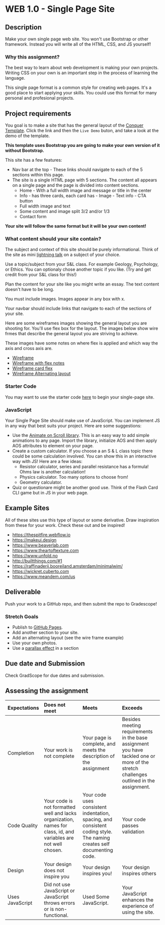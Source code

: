 # WEB 1.0 - Single Page Site

## Description 

Make your own single page web site. You won't use Bootstrap or other framework. Instead you will write all of the HTML, CSS, and JS yourself! 

### Why this assignment?

The best way to learn about web development is making your own projects. Writing CSS on your own is an important step in the process of learning the language. 

This single page format is a common style for creating web pages. It's a good place to start applying your skills. You could use this format for many personal and profesional projects. 

## Project requirements

You goal is to make a site that has the general layout of the [Conquer Template](https://www.free-css.com/assets/files/free-css-templates/preview/page196/conquer/). Click the link and then the `Live Demo` buton, and take a look at the demo of the template. 

**This template uses Bootstrap you are going to make your own version of it without Bootstrap.**

This site has a few features: 

- Nav bar at the top - These links should navigate to each of the 5 sections within this page.
- The site is a single HTML page with 5 sections. The content all appears on a single page and the page is divided into content sections. 
  - Home - With a full width image and message or title in the center
  - Info - has three cards, each card has
        - Image
        - Text info
        - CTA button
  - Full width image and text
  - Some content and image split 3/2 and/or 1/3
  - Contact form

**Your site will follow the same format but it will be your own content!** 

### What content should your site contain? 

The subject and context of this site should be purely informational. Think of the site as mini [lightning talk](https://en.wikipedia.org/wiki/Lightning_talk) on a subject of your choice. 

Use a topic/subject from your S&L class. For example Geology, Psychology, or Ethics. You can optionaly chose another topic if you like. (Try and get credit from your S&L class for this!)

Plan the content for your site like you might write an essay. The text content doesn't have to be long. 

You must include images. Images appear in any box with x. 

Your navbar should include links that navigate to each of the sections of your site. 

Here are some wireframes images showing the general layout you are shooting for. You'll use flex box for the layout. The images below show wire frmes that describe the general layout you are striving to achieve. 

These images have some notes on where flex is applied and which way the axis and cross axis are. 

- [Wireframe](images/Wireframe.png)
- [Wireframe with flex notes](images/Wireframe-with-flex-notes.png)
- [Wireframe card flex](images/Wireframe-with-card-notes.png)
- [Wireframe Alternating layout](images/Wireframe-with-alternating-layout.png)

### Starter Code

You may want to use the starter code [here](https://github.com/Tech-at-DU/single-page-starter) to begin your single-page site.

### JavaScript

Your Single Page Site should make use of JavaScript. You can implement JS in any way that best suits your project. Here are some suggestions: 

- Use the [Animate on Scroll library](https://michalsnik.github.io/aos/). This is an easy way to add simple animations to any page. Import the library, initialize AOS and then apply AOS attributes to element on your page. 
- Create a custom calculator. If you choose a an S & L class topic there could be some calculation involved. You can show this in an interactive way with JS! Here are a few ideas: 
  - Resistor calculator, series and parallel resistance has a formula! Ohms law is another calculation!
  - Physics calculator. Too many options to choose from! 
  - Geometry calculator. 
- Quiz or questionare might be another good use. Think of the Flash Card CLI game but in JS in your web page. 

## Example Sites 

All of these sites use this type of layout or some derivative. Draw inspiration from these for your work. Check these out and be inspired! 

- https://thespitfire.webflow.io
- https://makeui.design
- https://www.beaverlab.com
- https://www.theartoftexture.com
- https://www.unfold.no
- http://builtthings.com/#1
- https://raffinaderij.booreiland.amsterdam/minimalwim/
- https://wickret.cuberto.com
- https://www.meandem.com/us

## Deliverable

Push your work to a GitHub repo, and then submit the repo to Gradescope!

### Stretch Goals

- Publish to [GitHub Pages](https://docs.github.com/en/github/working-with-github-pages/creating-a-github-pages-site).
- Add another section to your site. 
- Add an alternating layout (see the wire frame example)
- Use your own photos.
- Use a [parallax effect](https://www.w3schools.com/howto/howto_css_parallax.asp) in a section 

## Due date and Submission 

Check GradScope for due dates and submission. 

## Assessing the assignment

| Expectations | Does not meet | Meets | Exceeds |
|:-------------|:--------------|:------|:--------|
| Completion | Your work is not complete | Your page is complete, and meets the description of the assignment | Besides meeting requirements in the base assignment you have tackled one or more of the stretch challenges outlined in the assignment. |
| Code Quality | Your code is not formatted well and lacks organization, names for class, id, and variables are not well chosen. | Your code uses consistent indentation, spacing, and consistent coding style. The naming creates self documenting code. | Your code passes validation |
| Design | Your design does not inspire you | Your design inspires you! | Your design inspires others | 
| Uses JavaScript | Did not use JavaScript or JavaScript throws errors or is non-functional. | Used Some JavaScript. | Your JavaScript enhances the experience of using the site. |


